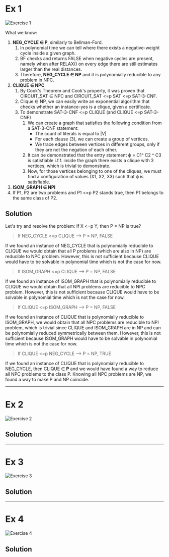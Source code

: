 # Ex 1

![Exercise 1](https://github.com/PayThePizzo/DataStrutucures-Algorithms/blob/main/Exercises/NP/Ex1.png?raw=TRUE)

What we know:

1) **NEG_CYCLE ∈ P**, similarly to Bellman-Ford.
    1) In polynomial time we can tell where there exists a negative-weight cycle inside a given graph.
    2) BF checks and returns FALSE when negative cycles are present, namely when after RELAX() on every edge
       there are still estimates larger than the real distances.
    3) Therefore, **NEG_CYCLE ∈ NP** and it is polynomially reducible to any problem in NPC.
2) **CLIQUE ∈ NPC**
   1) By Cook's Theorem and Cook's property, it was proven that CIRCUIT_SAT ∈ NPC and CIRCUIT_SAT <=p SAT <=p SAT-3-CNF.
   2) Clique ∈ NP, we can easily write an exponential algorithm that checks whether an instance-yes is a clique, given a certificate.
   3) To demonstrate SAT-3-CNF <=p CLIQUE (and CLIQUE <=p SAT-3-CNF)
      1) We can create a graph that satisfies the following condition from a SAT-3-CNF statement:
         * The count of literals is equal to |V|
         * For each clause (3), we can create a group of vertices.
         * We trace edges between vertices in different groups, only if they are not the negation of each other.
      2) It can be demonstrated that the entry statement ϕ = C1^ C2 ^ C3 is satisfiable i.f.f. inside the graph there 
      exists a clique with 3 vertices, which is trivial to demonstrate.
      3) Now, for those vertices belonging to one of the cliques, we must find a configuration of values (X1, X2, X3) 
      such that ϕ is satisfiable.
3) **ISOM_GRAPH ∈ NPI**
4) If P1, P2 are two problems and P1 <=p P2 stands true, then P1 belongs to the same class of P2.

## Solution

Let's try and resolve the problem: If X <=p Y,  then P = NP is true?

> If NEG_CYCLE <=p CLIQUE --> P = NP, FALSE

If we found an instance of NEG_CYCLE that is polynomially reducible to CLIQUE we would obtain that all P problems 
(which are also in NP) are reducible to NPC problem.  However, this is not sufficient because CLIQUE would have to be 
solvable in polynomial time which is not the case for now.

> If ISOM_GRAPH <=p CLIQUE --> P = NP, FALSE

If we found an instance of ISOM_GRAPH that is polynomially reducible to CLIQUE we would obtain that all NPI problems are
reducible to NPC problem. However, this is not sufficient because CLIQUE would have to be solvable in polynomial time
which is not the case for now.

> If CLIQUE <=p ISOM_GRAPH --> P = NP, FALSE

If we found an instance of CLIQUE that is polynomially reducible to ISOM_GRAPH, we would obtain that all NPC problems are
reducible to NPI problem, which is trivial since CLIQUE and ISOM_GRAPH are in NP and can be polynomially reduced 
symmetrically between them. However, this is not sufficient because ISOM_GRAPH would have to be solvable in polynomial time
which is not the case for now.

> If CLIQUE <=p NEG_CYCLE --> P = NP, TRUE

If we found an instance of CLIQUE that is polynomially reducible to NEG_CYCLE, then CLIQUE ∈ **P** and we would have found
a way to reduce all NPC problems to the class P. Knowing all NPC problems are NP, we found a way to make P and NP coincide.


---

# Ex 2

![Exercise 2](https://github.com/PayThePizzo/DataStrutucures-Algorithms/blob/main/Exercises/NP/Ex2.png?raw=TRUE)

## Solution




---

# Ex 3

![Exercise 3](https://github.com/PayThePizzo/DataStrutucures-Algorithms/blob/main/Exercises/NP/Ex3.png?raw=TRUE)

## Solution




---

# Ex 4

![Exercise 4](https://github.com/PayThePizzo/DataStrutucures-Algorithms/blob/main/Exercises/NP/Ex4.png?raw=TRUE)

## Solution